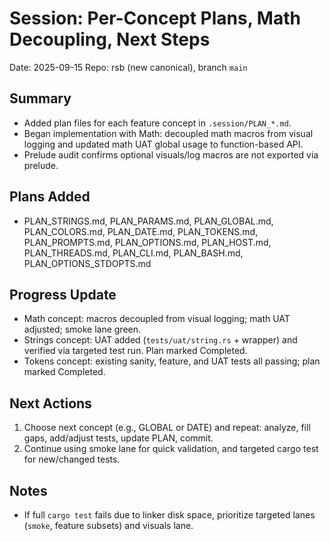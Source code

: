 # Session: Per-Concept Plans, Math Decoupling, Next Steps

Date: 2025-09-15
Repo: rsb (new canonical), branch `main`

## Summary
- Added plan files for each feature concept in `.session/PLAN_*.md`.
- Began implementation with Math: decoupled math macros from visual logging and updated math UAT global usage to function-based API.
- Prelude audit confirms optional visuals/log macros are not exported via prelude.

## Plans Added
- PLAN_STRINGS.md, PLAN_PARAMS.md, PLAN_GLOBAL.md, PLAN_COLORS.md, PLAN_DATE.md, PLAN_TOKENS.md,
  PLAN_PROMPTS.md, PLAN_OPTIONS.md, PLAN_HOST.md, PLAN_THREADS.md, PLAN_CLI.md, PLAN_BASH.md, PLAN_OPTIONS_STDOPTS.md

## Progress Update
- Math concept: macros decoupled from visual logging; math UAT adjusted; smoke lane green.
- Strings concept: UAT added (`tests/uat/string.rs` + wrapper) and verified via targeted test run. Plan marked Completed.
- Tokens concept: existing sanity, feature, and UAT tests all passing; plan marked Completed.

## Next Actions
1) Choose next concept (e.g., GLOBAL or DATE) and repeat: analyze, fill gaps, add/adjust tests, update PLAN, commit.
2) Continue using smoke lane for quick validation, and targeted cargo test for new/changed tests.

## Notes
- If full `cargo test` fails due to linker disk space, prioritize targeted lanes (`smoke`, feature subsets) and visuals lane.
